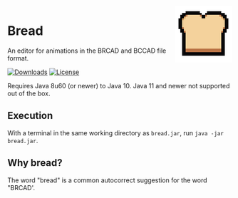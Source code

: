 <img align="right" src="icon.png" height="128" width="128">

# Bread

An editor for animations in the BRCAD and BCCAD file format.

[![Downloads](https://img.shields.io/github/downloads/rhmodding/bread/total.svg)](https://github.com/rhmodding/bread/releases)
[![License](https://img.shields.io/github/license/rhmodding/bread.svg)](https://github.com/rhmodding/bread/blob/master/LICENSE)

Requires Java 8u60 (or newer) to Java 10. Java 11 and newer not supported out of the box.

## Execution
With a terminal in the same working directory as `bread.jar`, run
`java -jar bread.jar`.

## Why bread?
The word "bread" is a common autocorrect suggestion for the word "BRCAD'.
